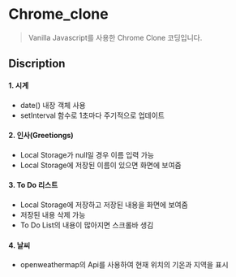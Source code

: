 # Chrome_clone
>Vanilla Javascript를 사용한 Chrome Clone 코딩입니다.
       
## Discription
      
#### 1. 시계   
- date() 내장 객체 사용    
- setInterval 함수로 1초마다 주기적으로 업데이트    
     
#### 2. 인사(Greetiongs)         
- Local Storage가 null일 경우 이름 입력 가능           
- Local Storage에 저장된 이름이 있으면 화면에 보여줌       
          
#### 3. To Do 리스트        
- Local Storage에 저장하고 저장된 내용을 화면에 보여줌         
- 저장된 내용 삭제 가능            
- To Do List의 내용이 많아지면 스크롤바 생김         
            
#### 4. 날씨   
- openweathermap의 Api를 사용하여 현재 위치의 기온과 지역을 표시      


           
